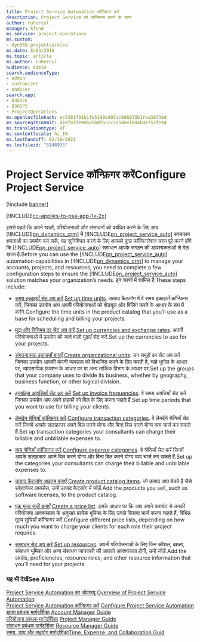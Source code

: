 ```yaml
---
title: Project Service Automation कॉन्फ़िगर करें
description: Project Service को कॉन्फ़िगर करने के चरण
author: ruhercul
manager: kfend
ms.service: project-operations
ms.custom:
- dyn365-projectservice
ms.date: 8/03/2018
ms.topic: article
ms.author: ruhercul
audience: Admin
search.audienceType:
- admin
- customizer
- enduser
search.app:
- D365CE
- D365PS
- ProjectOperations
ms.openlocfilehash: ec5381f91b1fe5198bd93ac8d6015b1fea38738d
ms.sourcegitcommit: 418fa1fe9d605b8faccc2d5dee1b04b4e753f194
ms.translationtype: HT
ms.contentlocale: hi-IN
ms.lasthandoff: 02/10/2021
ms.locfileid: "5146935"
---
```

# <a name="configure-project-service"></a><span data-ttu-id="370b8-103">Project Service कॉन्फ़िगर करें</span><span class="sxs-lookup"><span data-stu-id="370b8-103">Configure Project Service</span></span>

[!include [banner](../includes/psa-now-project-operations.md)]

[!INCLUDE[cc-applies-to-psa-app-1x-2x](../includes/cc-applies-to-psa-app-1x-2x.md)]

<span data-ttu-id="370b8-104">इससे पहले कि अपने खातों, परियोजनाओं और संसाधनों को प्रबंधित करने के लिए आप [!INCLUDE[pn_dynamics_crm](../includes/pn-dynamics-crm.md)] में [!INCLUDE[pn_project_service_auto](../includes/pn-project-service-auto.md)] स्वचालन क्षमताओं का उपयोग कर सकें, यह सुनिश्चित करने के लिए आपको कुछ कॉन्फ़िगरेशन चरण पूरे करने होंगे कि [!INCLUDE[pn_project_service_auto](../includes/pn-project-service-auto.md)] समाधान आपके संगठन की आवश्यकताओं से मेल खाता है.</span><span class="sxs-lookup"><span data-stu-id="370b8-104">Before you can use the [!INCLUDE[pn_project_service_auto](../includes/pn-project-service-auto.md)] automation capabilities in [!INCLUDE[pn_dynamics_crm](../includes/pn-dynamics-crm.md)] to manage your accounts, projects, and resources, you need to complete a few configuration steps to ensure the [!INCLUDE[pn_project_service_auto](../includes/pn-project-service-auto.md)] solution matches your organization’s needs.</span></span> <span data-ttu-id="370b8-105">इन चरणों में शामिल हैं:</span><span class="sxs-lookup"><span data-stu-id="370b8-105">These steps include:</span></span>  
  
-   <span data-ttu-id="370b8-106">[समय इकाइयाँ सेट अप करें](../psa/set-up-time-units.md).</span><span class="sxs-lookup"><span data-stu-id="370b8-106">[Set up time units](../psa/set-up-time-units.md).</span></span> <span data-ttu-id="370b8-107">उत्पाद कैटलॉग में वे समय इकाइयाँ कॉन्फ़िगर करें, जिनका उपयोग आप अपनी परियोजनाओं को शेड्यूल और बिलिंग करने के आधार के रूप में करेंगे.</span><span class="sxs-lookup"><span data-stu-id="370b8-107">Configure the time units in the product catalog that you’ll use as a base for scheduling and billing your projects.</span></span>  
  
-   <span data-ttu-id="370b8-108">[मुद्रा और विनिमय दर सेट अप करें](../psa/set-up-currencies-exchange-rates.md).</span><span class="sxs-lookup"><span data-stu-id="370b8-108">[Set up currencies and exchange rates](../psa/set-up-currencies-exchange-rates.md).</span></span> <span data-ttu-id="370b8-109">अपनी परियोजनाओं में उपयोग की जाने वाली मुद्राएँ सेट करें.</span><span class="sxs-lookup"><span data-stu-id="370b8-109">Set up the currencies to use for your projects.</span></span>  
  
-   <span data-ttu-id="370b8-110">[संगठनात्मक इकाइयाँ बनाएँ](../psa/create-organizational-units.md).</span><span class="sxs-lookup"><span data-stu-id="370b8-110">[Create organizational units](../psa/create-organizational-units.md).</span></span> <span data-ttu-id="370b8-111">उन समूहों का सेट अप करें जिनका उपयोग आपकी कंपनी व्यवसाय को विभाजित करने के लिए करती है, चाहे भूगोल के आधार पर, व्यावसायिक फ़ंक्शन के आधार पर या अन्य तार्किक विभाग के आधार पर.</span><span class="sxs-lookup"><span data-stu-id="370b8-111">Set up the groups that your company uses to divide its business, whether by geography, business function, or other logical division.</span></span>  
  
-   <span data-ttu-id="370b8-112">[इनवॉइस आवृत्तियाँ सेट अप करें](../psa/set-up-invoice-frequencies.md).</span><span class="sxs-lookup"><span data-stu-id="370b8-112">[Set up invoice frequencies](../psa/set-up-invoice-frequencies.md).</span></span> <span data-ttu-id="370b8-113">वे समय अवधियाँ सेट करें जिनका उपयोग आप अपने ग्राहकों को बिल के लिए करना चाहते हैं.</span><span class="sxs-lookup"><span data-stu-id="370b8-113">Set up time periods that you want to use for billing your clients.</span></span>  
  
-   <span data-ttu-id="370b8-114">[लेनदेन श्रेणियाँ कॉन्फ़िगर करें](../psa/configure-transaction-categories.md).</span><span class="sxs-lookup"><span data-stu-id="370b8-114">[Configure transaction categories](../psa/configure-transaction-categories.md).</span></span> <span data-ttu-id="370b8-115">वे लेनदेने श्रेणियाँ सेट करें जिनमें आपके सलाहकार अपने बिल करने योग्य और बिना बिल करने योग्य व्यय चार्ज कर सकते हैं.</span><span class="sxs-lookup"><span data-stu-id="370b8-115">Set up transaction categories your consultants can charge their billable and unbillable expenses to.</span></span>  
  
-   <span data-ttu-id="370b8-116">[व्यय श्रेणियाँ कॉन्फ़िगर करें](../psa/configure-expense-categories.md).</span><span class="sxs-lookup"><span data-stu-id="370b8-116">[Configure expense categories](../psa/configure-expense-categories.md).</span></span> <span data-ttu-id="370b8-117">वे श्रेणियाँ सेट करें जिनमें आपके सलाहकार अपने बिल करने योग्य और बिना बिल करने योग्य व्यय चार्ज कर सकते हैं.</span><span class="sxs-lookup"><span data-stu-id="370b8-117">Set up the categories your consultants can charge their billable and unbillable expenses to.</span></span>  
  
-   <span data-ttu-id="370b8-118">[उत्पाद कैटलॉग आइटम बनाएँ](../psa/create-product-catalog-items.md).</span><span class="sxs-lookup"><span data-stu-id="370b8-118">[Create product catalog items](../psa/create-product-catalog-items.md).</span></span> <span data-ttu-id="370b8-119">जो उत्पाद आप बेचते हैं जैसे सॉफ़्टवेयर लायसेंस, उन्हें उत्पाद कैटलॉग में जोड़ें.</span><span class="sxs-lookup"><span data-stu-id="370b8-119">Add the products you sell, such as software licenses, to the product catalog.</span></span>  
  
-   <span data-ttu-id="370b8-120">[एक मूल्य सूची बनाएँ](../psa/create-price-list.md).</span><span class="sxs-lookup"><span data-stu-id="370b8-120">[Create a price list](../psa/create-price-list.md).</span></span> <span data-ttu-id="370b8-121">इसके आधार पर कि आप अपने क्लायंट से उनकी परियोजना आवश्यकता के अनुसार प्रत्येक भूमिका के लिए उनसे कितना चार्ज करना चाहते हैं, विभिन्न मूल्य सूचियाँ कॉन्फ़िगर करें.</span><span class="sxs-lookup"><span data-stu-id="370b8-121">Configure different price lists, depending on how much you want to charge your clients for each role their project requires.</span></span>  
  
-   <span data-ttu-id="370b8-122">[संसाधन सेट अप करें](../psa/set-up-resources.md).</span><span class="sxs-lookup"><span data-stu-id="370b8-122">[Set up resources](../psa/set-up-resources.md).</span></span> <span data-ttu-id="370b8-123">अपनी परियोजनाओं के लिए जिन कौशल, दक्षता, संसाधन भूमिका और अन्य संसाधन जानकारी की आपको आवश्यकता होगी, उन्हें जोड़ें.</span><span class="sxs-lookup"><span data-stu-id="370b8-123">Add the skills, proficiencies, resource roles, and other resource information that you’ll need for your projects.</span></span>  
  
### <a name="see-also"></a><span data-ttu-id="370b8-124">यह भी देखें</span><span class="sxs-lookup"><span data-stu-id="370b8-124">See Also</span></span>  
 <span data-ttu-id="370b8-125">[Project Service Automation का ओवरव्यू](../psa/overview.md) </span><span class="sxs-lookup"><span data-stu-id="370b8-125">[Overview of Project Service Automation](../psa/overview.md) </span></span>  
 <span data-ttu-id="370b8-126">[Project Service Automation कॉन्फ़िगर करें](../psa/configure.md) </span><span class="sxs-lookup"><span data-stu-id="370b8-126">[Configure Project Service Automation](../psa/configure.md) </span></span>  
 <span data-ttu-id="370b8-127">[खाता प्रबंधक मार्गदर्शिका](../psa/account-manager-guide.md) </span><span class="sxs-lookup"><span data-stu-id="370b8-127">[Account Manager Guide](../psa/account-manager-guide.md) </span></span>  
 <span data-ttu-id="370b8-128">[परियोजना प्रबंधक मार्गदर्शिका](../psa/project-manager-guide.md) </span><span class="sxs-lookup"><span data-stu-id="370b8-128">[Project Manager Guide](../psa/project-manager-guide.md) </span></span>  
 <span data-ttu-id="370b8-129">[संसाधन प्रबंधक मार्गदर्शिका](../psa/resource-manager-guide.md) </span><span class="sxs-lookup"><span data-stu-id="370b8-129">[Resource Manager Guide](../psa/resource-manager-guide.md) </span></span>  
 [<span data-ttu-id="370b8-130">समय, व्यय और सहयोग मार्गदर्शिका</span><span class="sxs-lookup"><span data-stu-id="370b8-130">Time, Expense, and Collaboration Guid</span></span>](../psa/time-expense-collaboration-guide.md)
